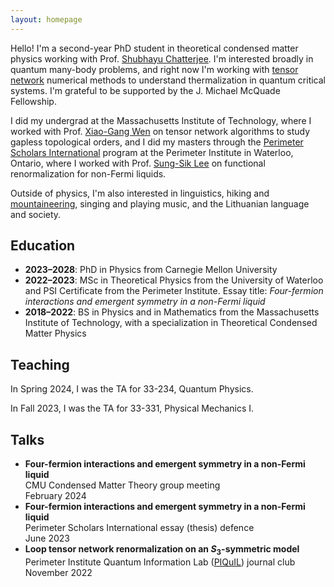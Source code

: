 ```yaml
---
layout: homepage
---
```


Hello!  I'm a second-year PhD student in theoretical condensed matter physics working with Prof. [Shubhayu Chatterjee](https://scholar.google.com/citations?user=wovjAPsAAAAJ&hl=en).  I'm interested broadly in quantum many-body problems, and right now I'm working with [tensor network](https://tensornetwork.org/) numerical methods to understand thermalization in quantum critical systems.  I'm grateful to be supported by the J. Michael McQuade Fellowship.

I did my undergrad at the Massachusetts Institute of Technology, where I worked with Prof. [Xiao-Gang Wen](https://physics.mit.edu/faculty/xiao-gang-wen/) on tensor network algorithms to study gapless topological orders, and I did my masters through the [Perimeter Scholars International](https://perimeterinstitute.ca/psi-masters-program) program at the Perimeter Institute in Waterloo, Ontario, where I worked with Prof. [Sung-Sik Lee](https://perimeterinstitute.ca/people/sung-sik-lee) on functional renormalization for non-Fermi liquids.  

Outside of physics, I'm also interested in linguistics, hiking and [mountaineering](https://peakbagger.com/climber/climber.aspx?cid=33705), singing and playing music, and the Lithuanian language and society.  


## Education
- **2023–2028**: PhD in Physics from Carnegie Mellon University
- **2022–2023**: MSc in Theoretical Physics from the University of Waterloo and PSI Certificate from the Perimeter Institute.  Essay title: *Four-fermion interactions and emergent symmetry in a non-Fermi liquid*
- **2018–2022**: BS in Physics and in Mathematics from the Massachusetts Institute of Technology, with a specialization in Theoretical Condensed Matter Physics


## Teaching
In Spring 2024, I was the TA for 33-234, Quantum Physics. 

In Fall 2023, I was the TA for 33-331, Physical Mechanics I.

## Talks
- **Four-fermion interactions and emergent symmetry in a non-Fermi liquid**
	<br>
	CMU Condensed Matter Theory group meeting
	<br>
	February 2024
- **Four-fermion interactions and emergent symmetry in a non-Fermi liquid**
	<br>
	Perimeter Scholars International essay (thesis) defence
	<br>
	June 2023
- **Loop tensor network renormalization on an $S_3$-symmetric model**
	<br>
	Perimeter Institute Quantum Information Lab ([PIQuIL](https://perimeterinstitute.ca/perimeter-institute-quantum-intelligence-lab-piquil)) journal club
	<br>
	November 2022

